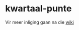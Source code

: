 # kwartaal-punte
Vir meer inliging gaan na die [wiki](https://github.com/JanusErasmus/kwartaal-punte/wiki])
